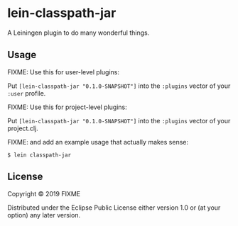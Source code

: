 # lein-classpath-jar

A Leiningen plugin to do many wonderful things.

## Usage

FIXME: Use this for user-level plugins:

Put `[lein-classpath-jar "0.1.0-SNAPSHOT"]` into the `:plugins` vector of your `:user`
profile.

FIXME: Use this for project-level plugins:

Put `[lein-classpath-jar "0.1.0-SNAPSHOT"]` into the `:plugins` vector of your project.clj.

FIXME: and add an example usage that actually makes sense:

    $ lein classpath-jar

## License

Copyright © 2019 FIXME

Distributed under the Eclipse Public License either version 1.0 or (at
your option) any later version.
